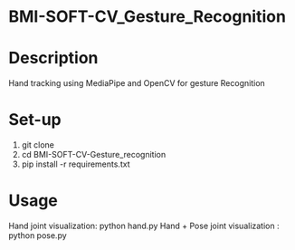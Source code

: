 # BMI-SOFT-CV_Gesture_Recognition

# Description 
Hand tracking using MediaPipe and OpenCV for gesture Recognition 

# Set-up 
1. git clone 
2. cd BMI-SOFT-CV-Gesture_recognition 
3. pip install -r requirements.txt

# Usage 
Hand joint visualization: python hand.py 
Hand + Pose joint visualization : python pose.py
